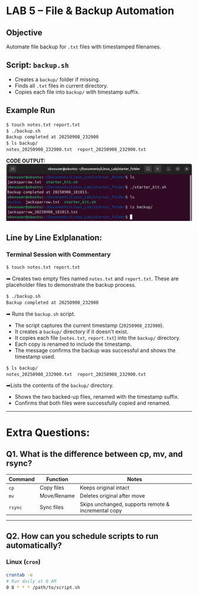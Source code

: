 # LAB 5 – File & Backup Automation

## Objective
Automate file backup for `.txt` files with timestamped filenames.

## Script: `backup.sh`
- Creates a `backup/` folder if missing.
- Finds all `.txt` files in current directory.
- Copies each file into `backup/` with timestamp suffix.

## Example Run
```bash
$ touch notes.txt report.txt
$ ./backup.sh
Backup completed at 20250908_232900
$ ls backup/
notes_20250908_232900.txt  report_20250908_232900.txt
```

**CODE OUTPUT:**  
![](https://github.com/boa3444/Linux_Lab/blob/a66349f1b01ae84e095b572b3cc732615f1060c0/images/starter.png)  

## Line by Line Exlplanation:

###  Terminal Session with Commentary

```bash
$ touch notes.txt report.txt
```

➡ Creates two empty files named `notes.txt` and `report.txt`. These are placeholder files to demonstrate the backup process.

```bash
$ ./backup.sh
Backup completed at 20250908_232900
```

➡ Runs the `backup.sh` script.  
- The script captures the current timestamp (`20250908_232900`).  
- It creates a `backup/` directory if it doesn't exist.  
- It copies each file (`notes.txt`, `report.txt`) into the `backup/` directory.  
- Each copy is renamed to include the timestamp.  
- The message confirms the backup was successful and shows the timestamp used.

```bash
$ ls backup/
notes_20250908_232900.txt  report_20250908_232900.txt
```

➡Lists the contents of the `backup/` directory.  
- Shows the two backed-up files, renamed with the timestamp suffix.  
- Confirms that both files were successfully copied and renamed.

---

# Extra Questions:

## Q1. What is the difference between cp, mv, and rsync?

| Command | Function       | Notes                        |
|---------|----------------|------------------------------|
| `cp`    | Copy files     | Keeps original intact        |
| `mv`    | Move/Rename    | Deletes original after move  |
| `rsync` | Sync files     | Skips unchanged, supports remote & incremental copy |

---

## Q2. How can you schedule scripts to run automatically?

### Linux (`cron`)
```bash
crontab -e
# Run daily at 8 AM
0 8 * * * /path/to/script.sh
```
